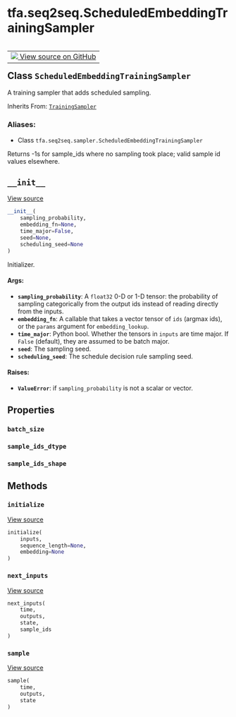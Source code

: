 <div itemscope itemtype="http://developers.google.com/ReferenceObject">
<meta itemprop="name" content="tfa.seq2seq.ScheduledEmbeddingTrainingSampler" />
<meta itemprop="path" content="Stable" />
<meta itemprop="property" content="batch_size"/>
<meta itemprop="property" content="sample_ids_dtype"/>
<meta itemprop="property" content="sample_ids_shape"/>
<meta itemprop="property" content="__init__"/>
<meta itemprop="property" content="initialize"/>
<meta itemprop="property" content="next_inputs"/>
<meta itemprop="property" content="sample"/>
</div>

# tfa.seq2seq.ScheduledEmbeddingTrainingSampler


<table class="tfo-notebook-buttons tfo-api" align="left">

<td>
  <a target="_blank" href="https://github.com/tensorflow/addons/tree/r0.6/tensorflow_addons/seq2seq/sampler.py#L263-L356">
    <img src="https://www.tensorflow.org/images/GitHub-Mark-32px.png" />
    View source on GitHub
  </a>
</td></table>



## Class `ScheduledEmbeddingTrainingSampler`

A training sampler that adds scheduled sampling.

Inherits From: [`TrainingSampler`](../../tfa/seq2seq/TrainingSampler.md)

### Aliases:

* Class `tfa.seq2seq.sampler.ScheduledEmbeddingTrainingSampler`


<!-- Placeholder for "Used in" -->

Returns -1s for sample_ids where no sampling took place; valid
sample id values elsewhere.

<h2 id="__init__"><code>__init__</code></h2>

<a target="_blank" href="https://github.com/tensorflow/addons/tree/r0.6/tensorflow_addons/seq2seq/sampler.py#L270-L306">View source</a>

``` python
__init__(
    sampling_probability,
    embedding_fn=None,
    time_major=False,
    seed=None,
    scheduling_seed=None
)
```

Initializer.


#### Args:


* <b>`sampling_probability`</b>: A `float32` 0-D or 1-D tensor: the probability
  of sampling categorically from the output ids instead of reading
  directly from the inputs.
* <b>`embedding_fn`</b>: A callable that takes a vector tensor of `ids`
  (argmax ids), or the `params` argument for `embedding_lookup`.
* <b>`time_major`</b>: Python bool. Whether the tensors in `inputs` are time
  major. If `False` (default), they are assumed to be batch major.
* <b>`seed`</b>: The sampling seed.
* <b>`scheduling_seed`</b>: The schedule decision rule sampling seed.


#### Raises:


* <b>`ValueError`</b>: if `sampling_probability` is not a scalar or vector.



## Properties

<h3 id="batch_size"><code>batch_size</code></h3>




<h3 id="sample_ids_dtype"><code>sample_ids_dtype</code></h3>




<h3 id="sample_ids_shape"><code>sample_ids_shape</code></h3>






## Methods

<h3 id="initialize"><code>initialize</code></h3>

<a target="_blank" href="https://github.com/tensorflow/addons/tree/r0.6/tensorflow_addons/seq2seq/sampler.py#L308-L317">View source</a>

``` python
initialize(
    inputs,
    sequence_length=None,
    embedding=None
)
```




<h3 id="next_inputs"><code>next_inputs</code></h3>

<a target="_blank" href="https://github.com/tensorflow/addons/tree/r0.6/tensorflow_addons/seq2seq/sampler.py#L331-L356">View source</a>

``` python
next_inputs(
    time,
    outputs,
    state,
    sample_ids
)
```




<h3 id="sample"><code>sample</code></h3>

<a target="_blank" href="https://github.com/tensorflow/addons/tree/r0.6/tensorflow_addons/seq2seq/sampler.py#L319-L329">View source</a>

``` python
sample(
    time,
    outputs,
    state
)
```






